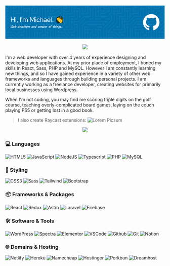 ![Header](./github-header-image.png)

<p align="center">
  <img width="60" src="https://imgur.com/0wZJApm.png">
</p>

I'm a web developer with over 4 years of experience designing and developing web applications. At my prior place of employment, I honed my skills in React, Sass, PHP and MySQL. However I am constantly learning new things, and so I have gained experience in a variety of other web frameworks and languages through building personal projects. I am currently working as a freelance developer, creating websites for primarily local businesses using Wordpress.

When I'm not coding, you may find me scoring triple digits on the golf course, teaching overly-complicated board games, laying on the couch playing PS5 or getting lost in a good book.

> I also create Raycast extensions: ![Lorem Picsum](https://www.raycast.com/michaelfarquhar/lorem-picsum)


<p align="center">
  <img width="60" src="https://imgur.com/fIT999J.png">
</p>

### 💻 Languages
![HTML5](https://img.shields.io/badge/html5-%23E34F26.svg?style=for-the-badge&logo=html5&logoColor=white)
![JavaScript](https://img.shields.io/badge/javascript-%23323330.svg?style=for-the-badge&logo=javascript&logoColor=%23F7DF1E)
![NodeJS](https://img.shields.io/badge/node.js-6DA55F?style=for-the-badge&logo=node.js&logoColor=white)
![Typescript](https://img.shields.io/badge/TypeScript-007ACC?style=for-the-badge&logo=typescript&logoColor=white)
![PHP](https://img.shields.io/badge/PHP-777BB4?style=for-the-badge&logo=php&logoColor=white)
![MySQL](https://img.shields.io/badge/MySQL-005C84?style=for-the-badge&logo=mysql&logoColor=white)

### 🎨 Styling
![CSS3](https://img.shields.io/badge/css3-%231572B6.svg?style=for-the-badge&logo=css3&logoColor=white)
![Sass](https://img.shields.io/badge/Sass-CC6699?style=for-the-badge&logo=sass&logoColor=white)
![Tailwind](https://img.shields.io/badge/Tailwind_CSS-38B2AC?style=for-the-badge&logo=tailwind-css&logoColor=white)
![Bootstrap](https://img.shields.io/badge/bootstrap-%23563D7C.svg?style=for-the-badge&logo=bootstrap&logoColor=white)

### 📦 Frameworks & Packages
![React](https://img.shields.io/badge/React-20232A?style=for-the-badge&logo=react&logoColor=61DAFB)
![Redux](https://img.shields.io/badge/redux-%23593d88.svg?style=for-the-badge&logo=redux&logoColor=white)
![Astro](https://img.shields.io/badge/astro-ff5e00?style=for-the-badge&logo=astro&logoColor=white)
![Laravel](https://img.shields.io/badge/Laravel-FF2D20?style=for-the-badge&logo=laravel&logoColor=white)
![Firebase](https://img.shields.io/badge/firebase-ffca28?style=for-the-badge&logo=firebase&logoColor=black)

### 🛠️ Software & Tools 
![WordPress](https://img.shields.io/badge/WordPress-21759B?style=for-the-badge&logo=WordPress&logoColor=white)
![Spectra](https://img.shields.io/badge/Spectra-5733ff?style=for-the-badge&logo=WordPress&logoColor=white)
![Elementor](https://img.shields.io/badge/Elementor-92003B?style=for-the-badge&logo=Elementor&logoColor=white)
![VSCode](https://img.shields.io/badge/VSCode-0078D4?style=for-the-badge&logo=visual%20studio%20code&logoColor=white)
![Github](https://img.shields.io/badge/GitHub-100000?style=for-the-badge&logo=github&logoColor=white)
![Git](https://img.shields.io/badge/GIT-E44C30?style=for-the-badge&logo=git&logoColor=white)
![Notion](https://img.shields.io/badge/Notion-%23000000.svg?style=for-the-badge&logo=notion&logoColor=white)

### 🌐 Domains & Hosting
![Netlify](https://img.shields.io/badge/Netlify-00C7B7?style=for-the-badge&logo=netlify&logoColor=white)
![Heroku](https://img.shields.io/badge/Heroku-430098?style=for-the-badge&logo=heroku&logoColor=white)
![Namecheap](https://img.shields.io/badge/Namecheap-DE3723?style=for-the-badge&logo=namecheap&logoColor=white)
![Hostinger](https://img.shields.io/badge/Hostinger-673DE6?style=for-the-badge&logo=hostinger&logoColor=white)
![Porkbun](https://img.shields.io/badge/Porkbun-f27777?style=for-the-badge)
![Dreamhost](https://img.shields.io/badge/Dreamhost-0073ec?style=for-the-badge)

